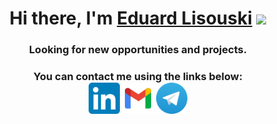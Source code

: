 <h1 align="center">Hi there, I'm <a href="https://www.linkedin.com/in/evlisouski/" target="_blank">Eduard Lisouski</a> 
<img src="https://github.com/blackcater/blackcater/raw/main/images/Hi.gif" height="32"/></h1>
<h3 align="center">Looking for new opportunities and projects.</h3>


<h3 align="center">You can contact me using the links below:
<div align="center"> 
   <a href="https://www.linkedin.com/in/evlisouski"><img src="images/linkedin.svg" width="50" height="50" alt="Пример"></a>
   <a href="mailto:evlisouski@gmail.com"><img src="images/gmail.svg" width="50" height="50" alt="Пример"></a>
   <a href="https://t.me/evlisouski"><img src="images/telegram.svg" width="50" height="50" alt="Пример"></a>
</div>


